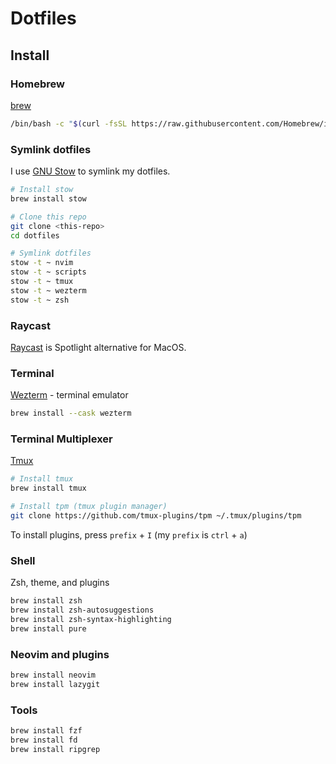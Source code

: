 # Dotfiles

## Install

### Homebrew

[brew](https://brew.sh/)

```bash
/bin/bash -c "$(curl -fsSL https://raw.githubusercontent.com/Homebrew/install/HEAD/install.sh)"
```

### Symlink dotfiles

I use [GNU Stow](https://www.gnu.org/software/stow/) to symlink my dotfiles.


```bash
# Install stow
brew install stow

# Clone this repo
git clone <this-repo>
cd dotfiles

# Symlink dotfiles
stow -t ~ nvim
stow -t ~ scripts
stow -t ~ tmux
stow -t ~ wezterm
stow -t ~ zsh
```

### Raycast

[Raycast](https://raycast.com/) is Spotlight alternative for MacOS.


### Terminal

[Wezterm](https://wezfurlong.org/wezterm/install/macos.html#installing-on-macos) - terminal emulator

```bash
brew install --cask wezterm
```


### Terminal Multiplexer

[Tmux](https://formulae.brew.sh/formula/tmux)

```bash
# Install tmux
brew install tmux

# Install tpm (tmux plugin manager)
git clone https://github.com/tmux-plugins/tpm ~/.tmux/plugins/tpm
```

To install plugins, press `prefix` + `I` (my `prefix` is `ctrl` + `a`)

### Shell

Zsh, theme, and plugins

```bash
brew install zsh
brew install zsh-autosuggestions
brew install zsh-syntax-highlighting
brew install pure
```

### Neovim and plugins

```bash
brew install neovim
brew install lazygit
```

### Tools
```bash
brew install fzf
brew install fd
brew install ripgrep
```

